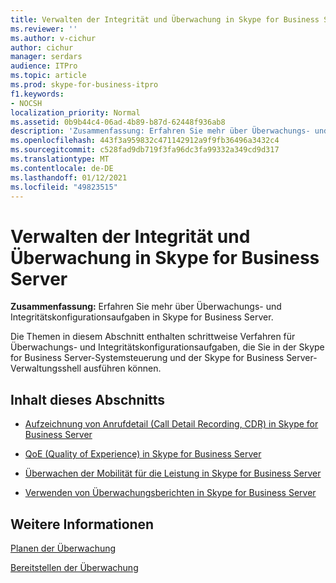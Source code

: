 ```yaml
---
title: Verwalten der Integrität und Überwachung in Skype for Business Server
ms.reviewer: ''
ms.author: v-cichur
author: cichur
manager: serdars
audience: ITPro
ms.topic: article
ms.prod: skype-for-business-itpro
f1.keywords:
- NOCSH
localization_priority: Normal
ms.assetid: 0b9b44c4-06ad-4b89-b87d-62448f936ab8
description: 'Zusammenfassung: Erfahren Sie mehr über Überwachungs- und Integritätskonfigurationsaufgaben in Skype for Business Server.'
ms.openlocfilehash: 443f3a959832c471142912a9f9fb36496a3432c4
ms.sourcegitcommit: c528fad9db719f3fa96dc3fa99332a349cd9d317
ms.translationtype: MT
ms.contentlocale: de-DE
ms.lasthandoff: 01/12/2021
ms.locfileid: "49823515"
---
```

# <a name="manage-health-and-monitoring-in-skype-for-business-server"></a>Verwalten der Integrität und Überwachung in Skype for Business Server

**Zusammenfassung:** Erfahren Sie mehr über Überwachungs- und Integritätskonfigurationsaufgaben in Skype for Business Server.

Die Themen in diesem Abschnitt enthalten schrittweise Verfahren für Überwachungs- und Integritätskonfigurationsaufgaben, die Sie in der Skype for Business Server-Systemsteuerung und der Skype for Business Server-Verwaltungsshell ausführen können.

## <a name="in-this-section"></a>Inhalt dieses Abschnitts

- [Aufzeichnung von Anrufdetail (Call Detail Recording, CDR) in Skype for Business Server](call-detail-recording-cdr.md)

- [QoE (Quality of Experience) in Skype for Business Server](quality-of-experience.md)

- [Überwachen der Mobilität für die Leistung in Skype for Business Server](monitor-mobility-performance.md)

- [Verwenden von Überwachungsberichten in Skype for Business Server](monitoring-reports.md)

## <a name="see-also"></a>Weitere Informationen



[Planen der Überwachung](https://technet.microsoft.com/library/26cead5a-183c-42f1-a4b0-0e8d61c6159d.aspx)

[Bereitstellen der Überwachung](https://technet.microsoft.com/library/117f4a3e-0670-4388-a553-b9854921145f.aspx)

